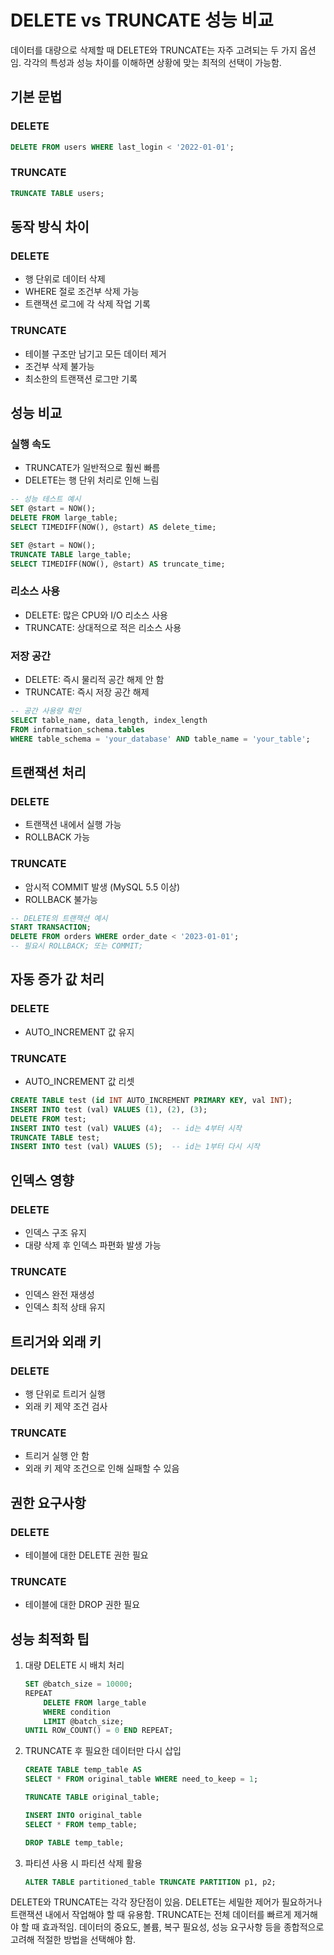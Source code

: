 # DELETE vs TRUNCATE 성능 비교

데이터를 대량으로 삭제할 때 DELETE와 TRUNCATE는 자주 고려되는 두 가지 옵션임. 각각의 특성과 성능 차이를 이해하면 상황에 맞는 최적의 선택이 가능함.

## 기본 문법

### DELETE

```sql
DELETE FROM users WHERE last_login < '2022-01-01';
```

### TRUNCATE

```sql
TRUNCATE TABLE users;
```

## 동작 방식 차이

### DELETE

- 행 단위로 데이터 삭제
- WHERE 절로 조건부 삭제 가능
- 트랜잭션 로그에 각 삭제 작업 기록

### TRUNCATE

- 테이블 구조만 남기고 모든 데이터 제거
- 조건부 삭제 불가능
- 최소한의 트랜잭션 로그만 기록

## 성능 비교

### 실행 속도

- TRUNCATE가 일반적으로 훨씬 빠름
- DELETE는 행 단위 처리로 인해 느림

```sql
-- 성능 테스트 예시
SET @start = NOW();
DELETE FROM large_table;
SELECT TIMEDIFF(NOW(), @start) AS delete_time;

SET @start = NOW();
TRUNCATE TABLE large_table;
SELECT TIMEDIFF(NOW(), @start) AS truncate_time;
```

### 리소스 사용

- DELETE: 많은 CPU와 I/O 리소스 사용
- TRUNCATE: 상대적으로 적은 리소스 사용

### 저장 공간

- DELETE: 즉시 물리적 공간 해제 안 함
- TRUNCATE: 즉시 저장 공간 해제

```sql
-- 공간 사용량 확인
SELECT table_name, data_length, index_length
FROM information_schema.tables
WHERE table_schema = 'your_database' AND table_name = 'your_table';
```

## 트랜잭션 처리

### DELETE

- 트랜잭션 내에서 실행 가능
- ROLLBACK 가능

### TRUNCATE

- 암시적 COMMIT 발생 (MySQL 5.5 이상)
- ROLLBACK 불가능

```sql
-- DELETE의 트랜잭션 예시
START TRANSACTION;
DELETE FROM orders WHERE order_date < '2023-01-01';
-- 필요시 ROLLBACK; 또는 COMMIT;
```

## 자동 증가 값 처리

### DELETE

- AUTO_INCREMENT 값 유지

### TRUNCATE

- AUTO_INCREMENT 값 리셋

```sql
CREATE TABLE test (id INT AUTO_INCREMENT PRIMARY KEY, val INT);
INSERT INTO test (val) VALUES (1), (2), (3);
DELETE FROM test;
INSERT INTO test (val) VALUES (4);  -- id는 4부터 시작
TRUNCATE TABLE test;
INSERT INTO test (val) VALUES (5);  -- id는 1부터 다시 시작
```

## 인덱스 영향

### DELETE

- 인덱스 구조 유지
- 대량 삭제 후 인덱스 파편화 발생 가능

### TRUNCATE

- 인덱스 완전 재생성
- 인덱스 최적 상태 유지

## 트리거와 외래 키

### DELETE

- 행 단위로 트리거 실행
- 외래 키 제약 조건 검사

### TRUNCATE

- 트리거 실행 안 함
- 외래 키 제약 조건으로 인해 실패할 수 있음

## 권한 요구사항

### DELETE

- 테이블에 대한 DELETE 권한 필요

### TRUNCATE

- 테이블에 대한 DROP 권한 필요

## 성능 최적화 팁

1. 대량 DELETE 시 배치 처리

    ```sql
    SET @batch_size = 10000;
    REPEAT
        DELETE FROM large_table
        WHERE condition
        LIMIT @batch_size;
    UNTIL ROW_COUNT() = 0 END REPEAT;
    ```

2. TRUNCATE 후 필요한 데이터만 다시 삽입

    ```sql
    CREATE TABLE temp_table AS
    SELECT * FROM original_table WHERE need_to_keep = 1;

    TRUNCATE TABLE original_table;

    INSERT INTO original_table
    SELECT * FROM temp_table;

    DROP TABLE temp_table;
    ```

3. 파티션 사용 시 파티션 삭제 활용

    ```sql
    ALTER TABLE partitioned_table TRUNCATE PARTITION p1, p2;
    ```

DELETE와 TRUNCATE는 각각 장단점이 있음. DELETE는 세밀한 제어가 필요하거나 트랜잭션 내에서 작업해야 할 때 유용함. TRUNCATE는 전체 데이터를 빠르게 제거해야 할 때 효과적임. 데이터의 중요도, 볼륨, 복구 필요성, 성능 요구사항 등을 종합적으로 고려해 적절한 방법을 선택해야 함.
